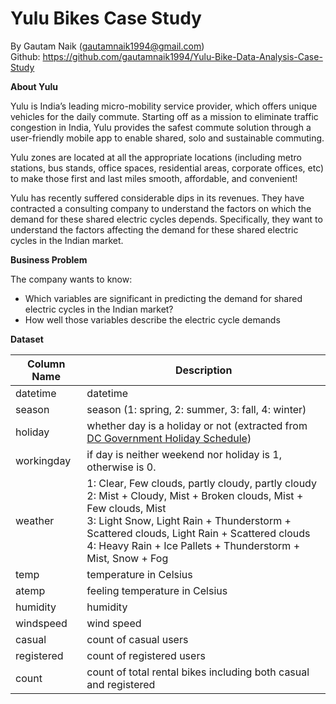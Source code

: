# Yulu Bikes Case Study

By Gautam Naik (gautamnaik1994@gmail.com)  
Github: https://github.com/gautamnaik1994/Yulu-Bike-Data-Analysis-Case-Study

**About Yulu**

Yulu is India’s leading micro-mobility service provider, which offers unique vehicles for the daily commute. Starting off as a mission to eliminate traffic congestion in India, Yulu provides the safest commute solution through a user-friendly mobile app to enable shared, solo and sustainable commuting.

Yulu zones are located at all the appropriate locations (including metro stations, bus stands, office spaces, residential areas, corporate offices, etc) to make those first and last miles smooth, affordable, and convenient!

Yulu has recently suffered considerable dips in its revenues. They have contracted a consulting company to understand the factors on which the demand for these shared electric cycles depends. Specifically, they want to understand the factors affecting the demand for these shared electric cycles in the Indian market.

**Business Problem**

The company wants to know:

*   Which variables are significant in predicting the demand for shared electric cycles in the Indian market?
*   How well those variables describe the electric cycle demands

**Dataset**

| Column Name | Description                                                                                                             |
|-------------|-------------------------------------------------------------------------------------------------------------------------|
| datetime    | datetime                                                                                                                |
| season      | season (1: spring, 2: summer, 3: fall, 4: winter)                                                                      |
| holiday     | whether day is a holiday or not (extracted from [DC Government Holiday Schedule](http://dchr.dc.gov/page/holiday-schedule)) |
| workingday  | if day is neither weekend nor holiday is 1, otherwise is 0.                                                            |
| weather     | 1: Clear, Few clouds, partly cloudy, partly cloudy <br> 2: Mist + Cloudy, Mist + Broken clouds, Mist + Few clouds, Mist <br> 3: Light Snow, Light Rain + Thunderstorm + Scattered clouds, Light Rain + Scattered clouds <br> 4: Heavy Rain + Ice Pallets + Thunderstorm + Mist, Snow + Fog |
| temp        | temperature in Celsius                                                                                                  |
| atemp       | feeling temperature in Celsius                                                                                         |
| humidity    | humidity                                                                                                                |
| windspeed   | wind speed                                                                                                              |
| casual      | count of casual users                                                                                                   |
| registered  | count of registered users                                                                                                |
| count       | count of total rental bikes including both casual and registered                                                       |


